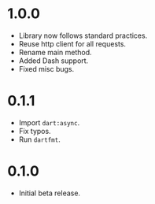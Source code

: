 # 1.0.0
- Library now follows standard practices.
- Reuse http client for all requests.
- Rename main method.
- Added Dash support.
- Fixed misc bugs.

# 0.1.1
- Import `dart:async`.
- Fix typos. 
- Run `dartfmt`.

# 0.1.0
- Initial beta release.